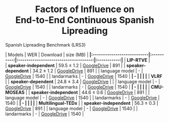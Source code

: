 <h1 align="center">Factors of Influence on <br/> End-to-End Continuous Spanish Lipreading</h1>

<summary>Spanish Lipreading Benchmark (LRS3)</summary>

<p> </p>

|            Models          |     WER    |               Download               |  size (MB)  |
**|:---------------------------|:----------:|:------------------------------------:|:-----------:|**
|  **LIP-RTVE**              |            
|  **speaker-independent**   | 59.5 ± 1.2 | [GoogleDrive](http://bit.ly/40EAtyX) |     891     |
|  **speaker-dependent**     | 34.2 ± 1.2 | [GoogleDrive](http://bit.ly/40EAtyX) |     891     |
|  language model            |     -      | [GoogleDrive](http://bit.ly/40EAtyX) |     1540    |
|  landarmarks               |     -      | [GoogleDrive](http://bit.ly/40EAtyX) |     1540    |
**|  -                         |            |                                      |             |**
|  **VLRF**                  |
|  **speaker-dependent**     | 24.8 ± 3.4 | [GoogleDrive](http://bit.ly/40EAtyX) |             |
|  language model            |     -      | [GoogleDrive](http://bit.ly/40EAtyX) |     1540    |
|  landarmarks               |     -      | [GoogleDrive](http://bit.ly/40EAtyX) |     1540    |
**|  -                         |            |                                      |             |**
|  **CMU-MOSEAS**            |
|  **speaker-independent**   | 44.6 ± 0.6 | [GoogleDrive](http://bit.ly/3yRSXAn) |     891     |
|  language model            |     -      | [GoogleDrive](http://bit.ly/40EAtyX) |     1540    |
|  landarmarks               |     -      | [GoogleDrive](http://bit.ly/40EAtyX) |     1540    |
**|  -                         |            |                                      |             |**
|  **Multilingual-TEDx**     |
|  **speaker-independent**   | 56.3 ± 0.3 | [GoogleDrive](http://bit.ly/3yRSXAn) |     891     |
|  language model            |     -      | [GoogleDrive](http://bit.ly/40EAtyX) |     1540    |
|  landarmarks               |     -      | [GoogleDrive](http://bit.ly/40EAtyX) |     1540    |

</details>
